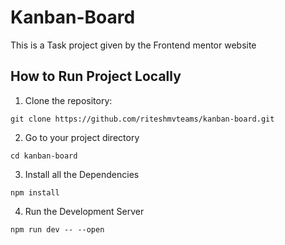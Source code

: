 # Kanban-Board
This is a Task project given by the Frontend mentor website

## How to Run Project Locally

1. Clone the repository:
```shell
git clone https://github.com/riteshmvteams/kanban-board.git
```
2. Go to your project directory
```shell
cd kanban-board
```
3. Install all the Dependencies
```shell
npm install
```
4. Run the Development Server
```shell
npm run dev -- --open
```

